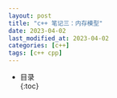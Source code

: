 ```yaml
---
layout: post
title: "c++ 笔记三：内存模型"
date: 2023-04-02
last_modified_at: 2023-04-02
categories: [c++]
tags: [c++ cpp]
---
```


* 目录  
{:toc}
<br/>


